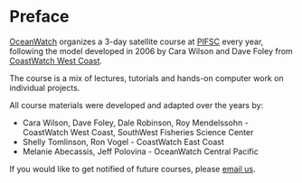 # Preface

[OceanWatch](https://oceanwatch.pifsc.noaa.gov/) organizes a 3-day satellite course at [PIFSC](https://www.pifsc.noaa.gov/) every year, following the model developed in 2006 by Cara Wilson and Dave Foley from [CoastWatch West Coast](https://coastwatch.pfeg.noaa.gov/courses/satellite_course.html).

The course is a mix of lectures, tutorials and hands-on computer work on individual projects.  
  
 All course materials were developed and adapted over the years by:

* Cara Wilson, Dave Foley, Dale Robinson, Roy Mendelssohn - CoastWatch West Coast, SouthWest Fisheries Science Center
* Shelly Tomlinson, Ron Vogel - CoastWatch East Coast
* Melanie Abecassis, Jeff Polovina - OceanWatch Central Pacific

  
If you would like to get notified of future courses, please [email us](mailto:melanie.abecassis@noaa.gov).

